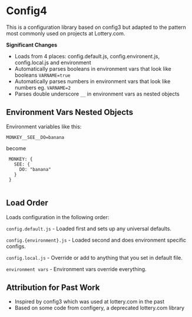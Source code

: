 # Config4

This is a configuration library based on config3 but adapted to the pattern most commonly used on projects at Lottery.com. 

**Significant Changes**

- Loads from 4 places:  config.default.js, config.environent.js, config.local.js and environment
- Automatically parses booleans in environment vars that look like booleans `VARNAME=true`
- Automatically parses numbers in environment vars that look like numbers eg. `VARNAME=2`
- Parses double underscore `__` in environment vars as nested objects

## Environment Vars Nested Objects

Environment variables like this: 

 ```
 MONKEY__SEE__DO=banana
``` 

become

``` 
 MONKEY: {
   SEE: {
     DO: "banana" 
   }
 }
    
```


## Load Order

Loads configuration in the following order:

`config.default.js` -  Loaded first and sets up any universal defaults.

`config.{environment}.js` -  Loaded second and does environment specific configs.

`config.local.js` - Override or add to anything that you set in default file.

`environment vars` - Environment vars override everything.

## Attribution for Past Work

- Inspired by config3 which was used at lottery.com in the past
- Based on some code from configery, a deprecated lottery.com library

